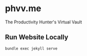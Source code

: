 # phvv.me

The Productivity Hunter's Virtual Vault

## Run Website Locally

```bash
bundle exec jekyll serve
```